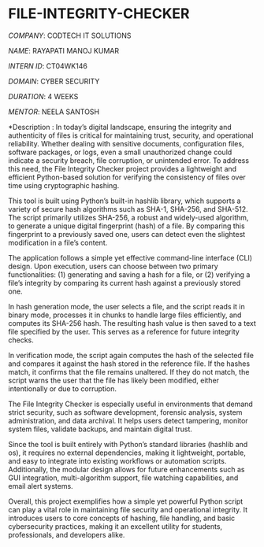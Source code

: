 # FILE-INTEGRITY-CHECKER

*COMPANY*: CODTECH IT SOLUTIONS

*NAME*: RAYAPATI MANOJ KUMAR

*INTERN ID*: CT04WK146

*DOMAIN*: CYBER SECURITY

*DURATION*: 4 WEEKS

*MENTOR*: NEELA SANTOSH

*Description : In today’s digital landscape, ensuring the integrity and authenticity of files is critical for maintaining trust, security, and operational reliability. Whether dealing with sensitive documents, configuration files, software packages, or logs, even a small unauthorized change could indicate a security breach, file corruption, or unintended error. To address this need, the File Integrity Checker project provides a lightweight and efficient Python-based solution for verifying the consistency of files over time using cryptographic hashing.

This tool is built using Python’s built-in hashlib library, which supports a variety of secure hash algorithms such as SHA-1, SHA-256, and SHA-512. The script primarily utilizes SHA-256, a robust and widely-used algorithm, to generate a unique digital fingerprint (hash) of a file. By comparing this fingerprint to a previously saved one, users can detect even the slightest modification in a file’s content.

The application follows a simple yet effective command-line interface (CLI) design. Upon execution, users can choose between two primary functionalities: (1) generating and saving a hash for a file, or (2) verifying a file’s integrity by comparing its current hash against a previously stored one.

In hash generation mode, the user selects a file, and the script reads it in binary mode, processes it in chunks to handle large files efficiently, and computes its SHA-256 hash. The resulting hash value is then saved to a text file specified by the user. This serves as a reference for future integrity checks.

In verification mode, the script again computes the hash of the selected file and compares it against the hash stored in the reference file. If the hashes match, it confirms that the file remains unaltered. If they do not match, the script warns the user that the file has likely been modified, either intentionally or due to corruption.

The File Integrity Checker is especially useful in environments that demand strict security, such as software development, forensic analysis, system administration, and data archival. It helps users detect tampering, monitor system files, validate backups, and maintain digital trust.

Since the tool is built entirely with Python’s standard libraries (hashlib and os), it requires no external dependencies, making it lightweight, portable, and easy to integrate into existing workflows or automation scripts. Additionally, the modular design allows for future enhancements such as GUI integration, multi-algorithm support, file watching capabilities, and email alert systems.

Overall, this project exemplifies how a simple yet powerful Python script can play a vital role in maintaining file security and operational integrity. It introduces users to core concepts of hashing, file handling, and basic cybersecurity practices, making it an excellent utility for students, professionals, and developers alike.

